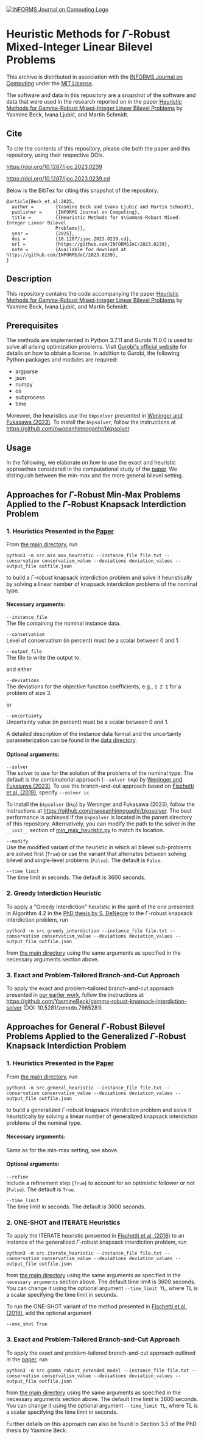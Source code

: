 [![INFORMS Journal on Computing Logo](https://INFORMSJoC.github.io/logos/INFORMS_Journal_on_Computing_Header.jpg)](https://pubsonline.informs.org/journal/ijoc)

# Heuristic Methods for $\Gamma$-Robust Mixed-Integer Linear Bilevel Problems

This archive is distributed in association with the [INFORMS Journal on
Computing](https://pubsonline.informs.org/journal/ijoc) under the [MIT License](LICENSE).

The software and data in this repository are a snapshot of the software and data
that were used in the research reported on in the paper 
[Heuristic Methods for Gamma-Robust Mixed-Integer Linear Bilevel Problems](https://doi.org/10.1287/ijoc.2023.0239) by Yasmine Beck, Ivana Ljubić, and Martin Schmidt. 

## Cite

To cite the contents of this repository, please cite both the paper and this repository, using their respective DOIs.

https://doi.org/10.1287/ijoc.2023.0239

https://doi.org/10.1287/ijoc.2023.0239.cd

Below is the BibTex for citing this snapshot of the repository.

```
@article{Beck_et_al:2025,
  author =        {Yasmine Beck and Ivana Ljubić and Martin Schmidt},
  publisher =     {INFORMS Journal on Computing},
  title =         {{Heuristic Methods for $\Gamma$-Robust Mixed-Integer Linear Bilevel
                  Problems}},
  year =          {2025},
  doi =           {10.1287/ijoc.2023.0239.cd},
  url =           {https://github.com/INFORMSJoC/2023.0239},
  note =          {Available for download at https://github.com/INFORMSJoC/2023.0239},
}  
```

## Description  
This repository contains the code accompanying the paper [Heuristic Methods for Gamma-Robust Mixed-Integer Linear Bilevel Problems](https://doi.org/10.1287/ijoc.2023.0239) by Yasmine Beck, Ivana Ljubić, and Martin Schmidt.

## Prerequisites  
The methods are implemented in Python 3.7.11 and Gurobi 11.0.0 is used to solve all arising optimization problems. Visit [Gurobi's official website](https://www.gurobi.com/academia/academic-program-and-licenses) for details on how to obtain a license. In addition to Gurobi, the following Python packages and modules are required:

* argparse
* json
* numpy
* os
* subprocess
* time

Moreover, the heuristics use the `bkpsolver` presented in [Weninger and Fukasawa (2023)](https://link.springer.com/chapter/10.1007/978-3-031-32726-1_31). To install the `bkpsolver`, follow the instructions at https://github.com/nwoeanhinnogaehr/bkpsolver. 

## Usage  
In the following, we elaborate on how to use the exact and heuristic approaches considered in the computational study of the [paper](https://doi.org/10.1287/ijoc.2023.0239). We distinguish between the min-max and the more general bilevel setting.  

## Approaches for $\Gamma$-Robust Min-Max Problems Applied to the $\Gamma$-Robust Knapsack Interdiction Problem  

### 1. Heuristics Presented in the [Paper](https://doi.org/10.1287/ijoc.2023.0239)  
From [the main directory](./), run

```
python3 -m src.min_max_heuristic --instance_file file.txt --conservatism conservatism_value --deviations deviation_values --output_file outfile.json
```

to build a $\Gamma$-robust knapsack interdiction problem and solve it heuristically by solving a linear number of knapsack interdiction problems of the nominal type.

#### Necessary arguments:
`--instance_file`  
The file containing the nominal instance data.

`--conservatism`  
Level of conservatism (in percent) must be a scalar between 0 and 1.

`--output_file`  
The file to write the output to.

and either  

`--deviations`  
The deviations for the objective function coefficients, e.g., `1 2 1` for a problem of size 3.

or  

`--uncertainty`  
Uncertainty value (in percent) must be a scalar between 0 and 1.  

A detailed description of the instance data format and the uncertainty parameterization can be found in the [data directory](data).

#### Optional arguments:  
`--solver`  
The solver to use for the solution of the problems of the nominal type. The default is the combinatorial approach (`--solver bkp`) by [Weninger and Fukasawa (2023)](https://link.springer.com/chapter/10.1007/978-3-031-32726-1_31). To use the branch-and-cut approach based on [Fischetti et al. (2019)](https://pubsonline.informs.org/doi/10.1287/ijoc.2018.0831), specify `--solver ic`.  

To install the `bkpsolver` (`bkp`) by Weninger and Fukasawa (2023), follow the instructions at https://github.com/nwoeanhinnogaehr/bkpsolver. The best performance is achieved if the `bkpsolver` is located in the parent directory of this repository. Alternatively, you can modify the path to the solver in the `__init__` section of [min_max_heuristic.py](src/min_max_heuristic.py) to match its location.

`--modify`  
Use the modified variant of the heuristic in which all bilevel sub-problems are solved first (`True`) or use the variant that alternates between solving bilevel and single-level problems (`False`). The default is `False`.

`--time_limit`  
The time limit in seconds. The default is 3600 seconds.

### 2. Greedy Interdiction Heuristic  
To apply a "Greedy Interdiction" heuristic in the spirit of the one presented in Algorithm 4.2 in the [PhD thesis by S. DeNegre](https://coral.ise.lehigh.edu/~ted/files/papers/ScottDeNegreDissertation11.pdf) to the $\Gamma$-robust knapsack interdiction problem, run

```
python3 -m src.greedy_interdiction --instance_file file.txt --conservatism conservatism_value --deviations deviation_values --output_file outfile.json
```

from [the main directory](./) using the same arguments as specified in the necessary arguments section above.

### 3. Exact and Problem-Tailored Branch-and-Cut Approach
To apply the exact and problem-tailored branch-and-cut approach presented in [our earlier work](https://link.springer.com/article/10.1007/s12532-023-00244-6), follow the instructions at https://github.com/YasmineBeck/gamma-robust-knapsack-interdiction-solver (DOI: 10.5281/zenodo.7965281).

## Approaches for General $\Gamma$-Robust Bilevel Problems Applied to the Generalized $\Gamma$-Robust Knapsack Interdiction Problem  

### 1. Heuristics Presented in the [Paper](https://doi.org/10.1287/ijoc.2023.0239)  
From [the main directory](./), run

```
python3 -m src.general_heuristic --instance_file file.txt --conservatism conservatism_value --deviations deviation_values --output_file outfile.json
```

to build a generalized $\Gamma$-robust knapsack interdiction problem and solve it heuristically by solving a linear number of generalized knapsack interdiction problems of the nominal type.

#### Necessary arguments:
Same as for the min-max setting, see above.

#### Optional arguments:
`--refine`  
Include a refinement step (`True`) to account for an optimistic follower or not (`False`). The default is `True`.

`--time_limit`  
The time limit in seconds. The default is 3600 seconds.

### 2. ONE-SHOT and ITERATE Heuristics  
To apply the ITERATE heuristic presented in [Fischetti et al. (2018)](https://doi.org/10.1016/j.ejor.2017.11.043) to an instance of the generalized $\Gamma$-robust knapsack interdiction problem, run

```
python3 -m src.iterate_heuristic --instance_file file.txt --conservatism conservatism_value --deviations deviation_values --output_file outfile.json
```

from [the main directory](./) using the same arguments as specified in the `necessary arguments` section above. The default time limit is 3600 seconds. You can change it using the optional argument `--time_limit TL`, where TL is a scalar specifying the time limit in seconds.

To run the ONE-SHOT variant of the method presented in [Fischetti et al. (2018)](https://doi.org/10.1016/j.ejor.2017.11.043), add the optional argument

```
--one_shot True
```

### 3. Exact and Problem-Tailored Branch-and-Cut Approach
To apply the exact and problem-tailored branch-and-cut approach outlined in the [paper](https://doi.org/10.1287/ijoc.2023.0239), run

```
python3 -m src.gamma_robust_extended_model --instance_file file.txt --conservatism conservatism_value --deviations deviation_values --output_file outfile.json
```

from [the main directory](./) using the same arguments as specified in the necessary arguments section above. The default time limit is 3600 seconds. You can change it using the optional argument `--time_limit TL`, where TL is a scalar specifying the time limit in seconds.  

Further details on this approach can also be found in Section 3.5 of the PhD thesis by Yasmine Beck.